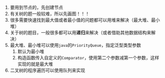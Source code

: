1. 要用到节点的，先创建节点
2. 有关树的题一般较难，所以先画图！！！
3. 很多需要快速找到最大值或者最小值的问题都可以用堆来解决（最大堆、最小堆）
4. 关于树的题目，一般很多都可以用**递归**来解决（或者借助其他数据结构来解决）
5. 最大堆、最小堆可以使用`java`的`PriorityQueue`，指定泛型类型参数
   1. 默认为最小堆
   2. 构造函数传入自定义的`Comparator`，使用第二个参数减第一个参数，这样实现的就是最大堆
6. 二叉树的程序遍历可以使用队列来实现

